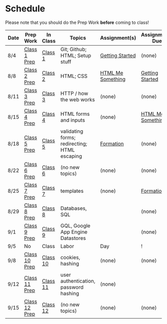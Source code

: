 # Schedule

Please note that you should do the Prep Work **before** coming to class!

Date | Prep Work | In Class | Topics | Assignment(s) | Assignments Due
-----|-----------|----------|--------|---------------|----------------
8/4 | [Class 1 Prep](./class1-prep) | [Class 1](./class1) | Git; Github; HTML; Setup stuff | [Getting Started][getting-started] | (none)
8/8 | [Class 2 Prep](./class2-prep) | [Class 2](./class2) | HTML; CSS | [HTML Me Something][html-me-something] | [Getting Started][getting-started]
8/11 | [Class 3 Prep](./class3-prep) | [Class 3](./class3) | HTTP / how the web works | (none) | (none)
8/15 | [Class 4 Prep](./class4-prep) | [Class 4](./class4) | HTML forms and inputs | (none) | [HTML Me Something][html-me-something] |
8/18 | [Class 5 Prep](./class5-prep) | [Class 5](./class5) | validating forms; redirecting; HTML escaping | [Formation][formation] | (none) |
8/22 | [Class 6 Prep](./class6-prep) | [Class 6](./class6) | (no new topics) | (none) | (none) |
8/25 | [Class 7 Prep](./class7-prep) | [Class 7](./class7) | templates | (none) | [Formation][formation] |
8/29 | [Class 8 Prep](./class8-prep) | [Class 8](./class8) | Databases, SQL | | (none) |
9/1 | [Class 9 Prep](./class9-prep) | [Class 9](./class9) | GQL, Google App Engine Datastores | | (none) |
9/5 | No | Class | Labor | Day | ! |
9/8 | [Class 10 Prep](./class10-prep) | [Class 10](./class10) | cookies, hashing | (none) | (none) |
9/12 | [Class 11 Prep](./class11-prep) | [Class 11](./class11) | user authentication, password hashing | (none) |  |
9/15 | [Class 12 Prep](./class12-prep) | [Class 12](./class12) | (no new topics) | (none) | (none) |

[getting-started]: ../assignments/getting-started
[html-me-something]: ../assignments/html-me-something
[formation]: ../assignments/formation
[build-a-blog]: ../assignments/build-a-blog
